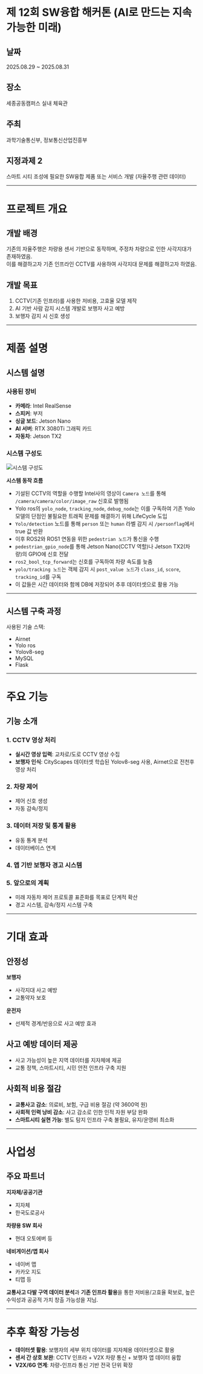 # 제 12회 SW융합 해커톤 (AI로 만드는 지속가능한 미래)

## 날짜
2025.08.29 ~ 2025.08.31  

## 장소 
세종공동캠퍼스 실내 체육관  

## 주최
과학기술통신부, 정보통신산업진흥부  

## 지정과제 2
스마트 시티 조성에 필요한 SW융합 제품 또는 서비스 개발 (자율주행 관련 데이터)  

---

# 프로젝트 개요

## 개발 배경
기존의 자율주행은 차량용 센서 기반으로 동작하며, 주정차 차량으로 인한 사각지대가 존재하였음.  
이를 해결하고자 기존 인프라인 CCTV를 사용하여 사각지대 문제를 해결하고자 하였음.  

## 개발 목표
1. CCTV(기존 인프라)를 사용한 저비용, 고효율 모델 제작  
2. AI 기반 사람 감지 시스템 개발로 보행자 사고 예방  
3. 보행자 감지 시 신호 생성  

---

# 제품 설명

## 시스템 설명

### 사용된 장비
- **카메라**: Intel RealSense  
- **스피커**: 부저  
- **싱글 보드**: Jetson Nano  
- **AI 서버**: RTX 3080Ti 그래픽 카드  
- **자동차**: Jetson TX2  

### 시스템 구성도

![시스템 구성도](./해커톤_자료/첨부파일/노드_구조%2011.png)

**시스템 동작 흐름**

- 기설된 CCTV의 역할을 수행할 Intel사의 영상이 `Camera 노드`를 통해 `/camera/camera/color/image_raw` 신호로 발행됨  
- Yolo ros의 `yolo_node`, `tracking_node`, `debug_node`는 이를 구독하여 기존 Yolo 모델의 단점인 불필요한 트래픽 문제를 해결하기 위해 LifeCycle 도입  
- `Yolo/detection` 노드를 통해 `person` 또는 `human` 라벨 감지 시 `/personflag`에서 true 값 반환  
- 이후 ROS2와 ROS1 연동을 위한 `pedestrian 노드`가 통신을 수행  
- `pedestrian_gpio_node`를 통해 Jetson Nano(CCTV 역할)나 Jetson TX2(차량)의 GPIO에 신호 전달  
- `ros2_bool_tcp_forward`는 신호를 구독하여 차량 속도를 늦춤  
- `yolo/tracking 노드`는 객체 감지 시 `post_value 노드`가 `class_id`, `score`, `tracking_id`를 구독  
- 이 값들은 시간 데이터와 함께 DB에 저장되어 추후 데이터셋으로 활용 가능  

---

## 시스템 구축 과정

사용된 기술 스택:
- Airnet
- Yolo ros
- Yolov8-seg
- MySQL  
- Flask

---

# 주요 기능

## 기능 소개 

### 1. CCTV 영상 처리
- **실시간 영상 입력**: 교차로/도로 CCTV 영상 수집  
- **보행자 인식**: CityScapes 데이터셋 학습된 Yolov8-seg 사용, Airnet으로 전천후 영상 처리  

### 2. 차량 제어
- 제어 신호 생성  
- 자동 감속/정지  

### 3. 데이터 저장 및 통계 활용
- 유동 통계 분석  
- 데이터베이스 연계  

### 4. 앱 기반 보행자 경고 시스템

### 5. 앞으로의 계획
- 미래 자동차 제어 프로토콜 표준화를 목표로 단계적 확산  
- 경고 시스템, 감속/정지 시스템 구축  

---

# 기대 효과

## 안정성

**보행자**
- 사각지대 사고 예방
- 교통약자 보호  

**운전자**
- 선제적 경계/반응으로 사고 예방 효과  

## 사고 예방 데이터 제공
- 사고 가능성이 높은 지역 데이터를 지자체에 제공  
- 교통 정책, 스마트시티, 시민 안전 인프라 구축 지원  

## 사회적 비용 절감
- **교통사고 감소**: 의료비, 보험, 구급 비용 절감 (약 3600억 원)  
- **사회적 인력 낭비 감소**: 사고 감소로 인한 인적 자원 부담 완화  
- **스마트시티 실현 가능**: 별도 탐지 인프라 구축 불필요, 유지/운영비 최소화  

---

# 사업성

## 주요 파트너

**지자체/공공기관**
- 지자체
- 한국도로공사  

**차량용 SW 회사**
- 현대 오토에버 등  

**네비게이션/앱 회사**
- 네이버 맵
- 카카오 지도
- 티맵 등  

**교통사고 다발 구역 데이터 분석**과 **기존 인프라 활용**을 통한 저비용/고효율 확보로, 높은 수익성과 공공적 가치 창출 가능성을 지님.  

---

# 추후 확장 가능성

- **데이터셋 활용**: 보행자의 세부 위치 데이터를 지자체용 데이터셋으로 활용  
- **센서 간 상호 보완**: CCTV 인프라 + V2X 차량 통신 + 보행자 앱 데이터 융합  
- **V2X/6G 연계**: 차량-인프라 통신 기반 전국 단위 확장
